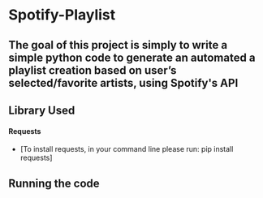 # Spotify-Playlist

## The goal of this project is simply to write a simple python code to generate an automated a playlist creation based on user’s selected/favorite artists, using Spotify's API


## Library Used
#### Requests
- [To install requests, in your command line please run: pip install requests] 

## Running the code
